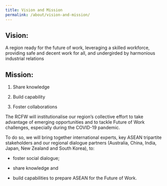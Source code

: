 ```yaml
---
title: Vision and Mission 
permalink: /about/vision-and-mission/
---
```

## Vision:

A region ready for the future of work, leveraging a skilled workforce, providing safe and decent work for all, and undergirded by harmonious industrial relations

## Mission:

1. Share knowledge

2. Build capability

3. Foster collaborations


The RCFW will institutionalise our region’s collective effort to take advantage of emerging opportunities and to tackle Future of Work challenges, especially during the COVID-19 pandemic.

To do so, we will bring together international experts, key ASEAN tripartite stakeholders and our regional dialogue partners (Australia, China, India, Japan, New Zealand and South Korea), to:

- foster social dialogue;

- share knowledge and

- build capabilities to prepare ASEAN for the Future of Work.
